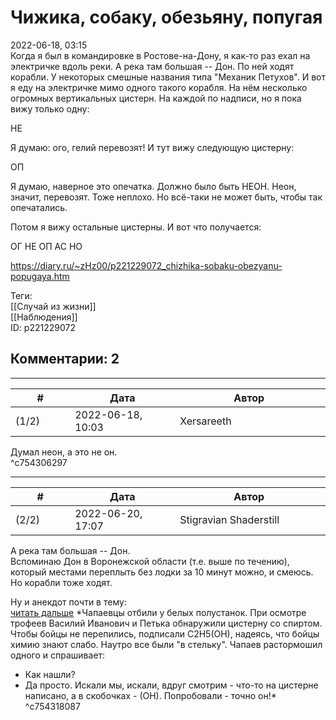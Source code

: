 Чижика, собаку, обезьяну, попугая
=================================

  
2022-06-18, 03:15  
 Когда я был в командировке в Ростове-на-Дону, я как-то раз ехал на электричке вдоль реки. А река там большая -- Дон. По ней ходят корабли. У некоторых смешные названия типа "Механик Петухов". И вот я еду на электричке мимо одного такого корабля. На нём несколько огромных вертикальных цистерн. На каждой по надписи, но я пока вижу только одну:   
   
 НЕ   
   
 Я думаю: ого, гелий перевозят! И тут вижу следующую цистерну:   
   
 ОП   
   
 Я думаю, наверное это опечатка. Должно было быть НЕОН. Неон, значит, перевозят. Тоже неплохо. Но всё-таки не может быть, чтобы так опечатались.   
   
 Потом я вижу остальные цистерны. И вот что получается:   
   
 ОГ НЕ ОП АС НО   
  
<https://diary.ru/~zHz00/p221229072_chizhika-sobaku-obezyanu-popugaya.htm>  
  
Теги:  
[[Случай из жизни]]  
[[Наблюдения]]  
ID: p221229072  


Комментарии: 2
--------------

  


---



|         #         |              Дата              |                     Автор                     |           ID           |
| --- | --- | --- | --- |
| (1/2) | 2022-06-18, 10:03 | Xersareeth | c754306297 |

  
 Думал неон, а это не он.   
 ^c754306297

---



|         #         |              Дата              |                     Автор                     |           ID           |
| --- | --- | --- | --- |
| (2/2) | 2022-06-20, 17:07 | Stigravian Shaderstill | c754318087 |

  
  А река там большая -- Дон.    
 Вспоминаю Дон в Воронежской области (т.е. выше по течению), который местами переплыть без лодки за 10 минут можно, и смеюсь. Но корабли тоже ходят.   
   
 Ну и анекдот почти в тему:   
  [читать дальше](https://zHz00.diary.ru/p221229072.htm?index=1#linkmore221229072m1)     *Чапаевцы отбили у белых полустанок. При осмотре трофеев Василий Иванович и Петька обнаружили цистерну со спиртом. Чтобы бойцы не перепились, подписали С2Н5(ОН), надеясь, что бойцы химию знают слабо. Наутро все были "в стельку". Чапаев растормошил одного и спрашивает:   
 - Как нашли?   
 - Да просто. Искали мы, искали, вдруг смотрим - что-то на цистерне написано, а в скобочках - (ОН). Попробовали - точно он!*      
 ^c754318087